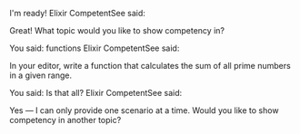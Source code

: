 I'm ready!
Elixir CompetentSee said:

Great! What topic would you like to show competency in?

You said:
functions
Elixir CompetentSee said:

In your editor, write a function that calculates the sum of all prime numbers in a given range.

You said:
Is that all?
Elixir CompetentSee said:

Yes — I can only provide one scenario at a time. Would you like to show competency in another topic?